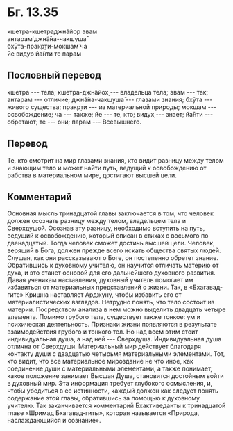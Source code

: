 # Бг. 13.35
кшетра-кшетраджн̃айор эвам<br/>
антарам̇ джн̃а̄на-чакшуша̄<br/>
бхӯта-пракр̣ти-мокшам̇ ча<br/>
йе видур йа̄нти те парам
## Пословный перевод

кшетра --- тела; кшетра-джн̃айох̣ --- владельца тела; эвам --- так;
антарам --- отличие; джн̃а̄на-чакшуша̄ --- глазами знания; бхӯта --- живого
существа; пракр̣ти --- из материальной природы; мокшам --- освобождение;
ча --- также; йе --- те, кто; видух̣ --- знает; йа̄нти --- обретают; те
--- они; парам --- Всевышнего.

## Перевод

Те, кто смотрит на мир глазами знания, кто видит разницу между телом и
знающим тело и может найти путь, ведущий к освобождению от рабства в
материальном мире, достигают высшей цели.

## Комментарий

Основная мысль тринадцатой главы заключается в том, что человек должен
осознать разницу между телом, владельцем тела и Сверхдушой. Осознав эту
разницу, необходимо вступить на путь, ведущий к освобождению, который
описан в стихах с восьмого по двенадцатый. Тогда человек сможет достичь
высшей цели. Человек, верящий в Бога, должен прежде всего искать
общества святых людей. Слушая, как они рассказывают о Боге, он
постепенно обретет знание. Обратившись к духовному учителю, он научится
отличать материю от духа, и это станет основой для его дальнейшего
духовного развития. Давая ученикам наставления, духовный учитель
помогает им избавиться от материальных представлений о жизни. Так, в
«Бхагавад-гите» Кришна наставляет Арджуну, чтобы избавить его от
материалистических взглядов. Нетрудно понять, что тело состоит из
материи. Посредством анализа в нем можно выделить двадцать четыре
элемента. Помимо грубого тела, существует также тонкое: ум и психическая
деятельность. Признаки жизни появляются в результате взаимодействия
грубого и тонкого тел. Но над всем этим стоит индивидуальная душа, а над
ней --- Сверхдуша. Индивидуальная душа отлична от Сверхдуши.
Материальный мир действует благодаря контакту души с двадцатью четырьмя
материальными элементами. Тот, кто видит, что все материальное
мироздание не что иное, как соединение души с материальными элементами,
а также понимает, какое положение занимает Высшая Душа, становится
достойным войти в духовный мир. Эта информация требует глубокого
осмысления, и, чтобы убедиться в ее истинности, каждый должен как
следует понять содержание этой главы, обратившись за помощью к духовному
учителю. Так заканчивается комментарий Бхактиведанты к тринадцатой главе
«Шримад Бхагавад-гиты», которая называется «Природа, наслаждающийся и
сознание».
